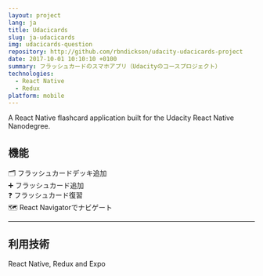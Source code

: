 ```yaml
---
layout: project
lang: ja
title: Udacicards
slug: ja-udacicards
img: udacicards-question
repository: http://github.com/rbndickson/udacity-udacicards-project
date: 2017-10-01 10:10:10 +0100
summary: フラッシュカードのスマホアプリ（Udacityのコースプロジェクト）
technologies:
  - React Native
  - Redux
platform: mobile
---
```

A React Native flashcard application built for the Udacity React Native Nanodegree.

## 機能

🗂 フラッシュカードデッキ追加  
➕ フラッシュカード追加  
❓ フラッシュカード復習  
🗺 React Navigatorでナビゲート  

---

## 利用技術

React Native, Redux and Expo
